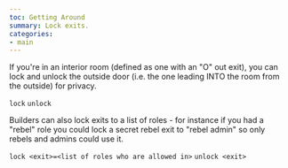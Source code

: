 ```yaml
---
toc: Getting Around
summary: Lock exits.
categories:
- main
---
```

If you're in an interior room (defined as one with an "O" out exit), you can lock and unlock the outside door (i.e. the one leading INTO the room from the outside) for privacy.

`lock`
`unlock`

Builders can also lock exits to a list of roles - for instance if you had a "rebel" role you could lock a secret rebel exit to "rebel admin" so only rebels and admins could use it.

`lock <exit>=<list of roles who are allowed in>`
`unlock <exit>`
